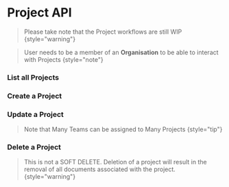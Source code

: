 # Project API

>Please take note that the Project workflows are still WIP
> {style="warning"}

> User needs to be a member of an <b>Organisation</b>
> to be able to interact with Projects
> {style="note"}

### List all Projects
<api-endpoint openapi-path="../../maximus_schema.json" endpoint="/projects" method="GET"/>


### Create a Project
<api-endpoint openapi-path="../../maximus_schema.json" endpoint="/projects/" method="POST"/>


### Update a Project
>Note that Many Teams can be assigned to Many Projects
> {style="tip"}
<api-endpoint openapi-path="../../maximus_schema.json" endpoint="/projects/{id}/" method="PATCH">
<api-endpoint openapi-path="../../maximus_schema.json" endpoint="/projects/{id}/" method="PUT">


### Delete a Project

>This is not a SOFT DELETE. Deletion of a project will result in the removal of
> all documents associated with the project. 
> {style="warning"}

<api-endpoint openapi-path="../../maximus_schema.json" endpoint="/projects/{id}/" method="DELETE"/>